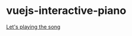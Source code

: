 # vuejs-interactive-piano

[Let's playing the song](https://tony40508.github.io/vuejs-interactive-piano/)
